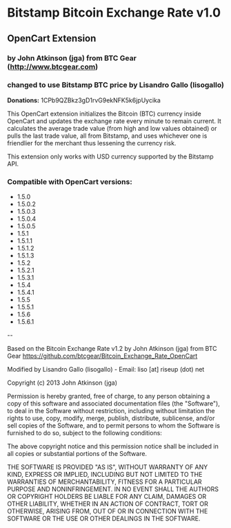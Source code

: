 # Bitstamp Bitcoin Exchange Rate v1.0
## OpenCart Extension
### by John Atkinson (jga) from BTC Gear (http://www.btcgear.com)
### changed to use Bitstamp BTC price by Lisandro Gallo (lisogallo)

**Donations:** 1CPb9QZBkz3gD1rvG9ekNFK5k6jpUycika

This OpenCart extension initializes the Bitcoin (BTC) currency inside OpenCart and updates the exchange rate every minute to remain current. It calculates the average trade value (from high and low values obtained) or pulls the last trade value, all from Bitstamp, and uses whichever one is friendlier for the merchant thus lessening the currency risk.

This extension only works with USD currency supported by the Bitstamp API.

### Compatible with OpenCart versions:

* 1.5.0
* 1.5.0.2
* 1.5.0.3
* 1.5.0.4
* 1.5.0.5
* 1.5.1
* 1.5.1.1
* 1.5.1.2
* 1.5.1.3
* 1.5.2
* 1.5.2.1
* 1.5.3.1
* 1.5.4
* 1.5.4.1
* 1.5.5
* 1.5.5.1
* 1.5.6
* 1.5.6.1

--

Based on the Bitcoin Exchange Rate v1.2 by John Atkinson (jga) from BTC Gear
https://github.com/btcgear/Bitcoin_Exchange_Rate_OpenCart

Modified by Lisandro Gallo (lisogallo) - Email: liso [at] riseup (dot) net

Copyright (c) 2013 John Atkinson (jga)

Permission is hereby granted, free of charge, to any person obtaining a copy of this software and associated documentation files (the "Software"), to deal in the Software without restriction, including without limitation the rights to use, copy, modify, merge, publish, distribute, sublicense, and/or sell copies of the Software, and to permit persons to whom the Software is furnished to do so, subject to the following conditions:

The above copyright notice and this permission notice shall be included in all copies or substantial portions of the Software.

THE SOFTWARE IS PROVIDED "AS IS", WITHOUT WARRANTY OF ANY KIND, EXPRESS OR IMPLIED, INCLUDING BUT NOT LIMITED TO THE WARRANTIES OF MERCHANTABILITY, FITNESS FOR A PARTICULAR PURPOSE AND NONINFRINGEMENT. IN NO EVENT SHALL THE AUTHORS OR COPYRIGHT HOLDERS BE LIABLE FOR ANY CLAIM, DAMAGES OR OTHER LIABILITY, WHETHER IN AN ACTION OF CONTRACT, TORT OR OTHERWISE, ARISING FROM, OUT OF OR IN CONNECTION WITH THE SOFTWARE OR THE USE OR OTHER DEALINGS IN THE SOFTWARE.
